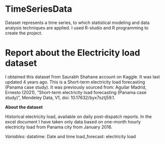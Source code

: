 # TimeSeriesData
Dataset represents a time series, to which statistical modeling and data analysis techniques are applied. 
I used R-studio and R programming to create the project.

# Report about the Electricity load dataset
I obtained this dataset from Saurabh Shahane account on Kaggle. It was last updated 4 years ago. This is a Short-term electricity load forecasting (Panama case study). It was previously sourced from: Aguilar Madrid, Ernesto (2021), “Short-term electricity load forecasting (Panama case study)”, Mendeley Data, V1, doi: 10.17632/byx7sztj59.1.


**About the dataset** 


Historical electricity load, available on daily post-dispatch reports. In the excel document I have taken only data based on one-month hourly electricity load from Panama city from January 2016. 

*Variables:*
datatime: Date and time
load_forecast: electricity load 






